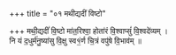 +++
title = "०१ मथीद्यदीं विष्टो"

+++
मथी॒द्यदीं॑ वि॒ष्टो मा॑त॒रिश्वा॒ होता॑रं वि॒श्वाप्सुं॑ वि॒श्वदे॑व्यम् ।  
नि यं द॒धुर्म॑नु॒ष्या॑सु वि॒क्षु स्व१॒॑र्ण चि॒त्रं वपु॑षे वि॒भाव॑म् ॥